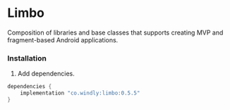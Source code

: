 # Limbo

Composition of libraries and base classes that supports creating MVP and fragment-based Android
applications.

### Installation

1. Add dependencies.

```groovy
dependencies {
    implementation "co.windly:limbo:0.5.5"
}
```
